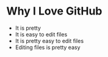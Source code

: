 # Why I Love GitHub

* It is pretty
* It is easy to edit files
* It is pretty easy to edit files
* Editing files is pretty easy